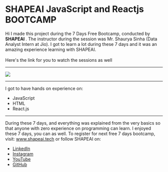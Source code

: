# SHAPEAI JavaScript and Reactjs BOOTCAMP
Hi I made this project during the 7 Days Free Bootcamp, conducted by <b> SHAPEAI
</b>.
The instructor during the session was Mr. Shaurya Sinha (Data Analyst Intern at Jio). I got to
learn a lot during these 7 days and it was an amazing experience learning with SHAPEAI.
<br><br>Here's the link for you to watch the sessions as well<hr>
<a href="https://www.youtube.com/playlist?list=PL7zl8TDRnbulLetcbkthT0p_IzwgRAYbu"> <img src="https://github.com/ShapeAI/PYTHON-AND-DATA-ANALYTICS/blob/main/YOUTUBE%20THUMBNAIL-4.png"> </a>

<hr>
I got to have hands on experience on:

- JavaScript
- HTML
- React.js

<hr>During these 7 days, and everything was explained from the very basics so that
anyone with zero experience on programming can learn.
I enjoyed these 7 days, you can as well. To register for next free 7 days bootcamp, visit:
<a href="https://www.shapeai.tech"> www.shapeai.tech</a>
or follow SHAPEAI on:

- <a href="https://in.linkedin.com/company/shapeai">LinkedIn</a>
- <a href="https://www.instagram.com/shape.ai/?hl=en">Instagram</a>
- <a href="https://www.youtube.com/channel/UCTUvDLTW9meuDXWcbmISPdA">YouTube</a>
- <a href="https://github.com/shapeai">GitHub</a>
#
